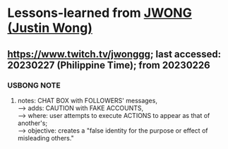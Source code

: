 # Lessons-learned from [JWONG (Justin Wong)](https://twitter.com/JWonggg?ref_src=twsrc%5Egoogle%7Ctwcamp%5Eserp%7Ctwgr%5Eauthor)

## https://www.twitch.tv/jwonggg; last accessed: 20230227 (Philippine Time); from 20230226

### USBONG NOTE

1) notes: CHAT BOX with FOLLOWERS' messages,<br/>
--> adds: CAUTION with FAKE ACCOUNTS,<br/>
--> where: user attempts to execute ACTIONS to appear as that of another's;<br/>
--> objective: creates a "false identity for the purpose or effect of misleading others."
